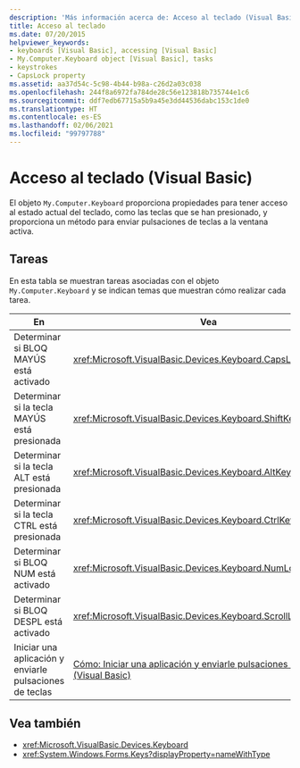 ```yaml
---
description: 'Más información acerca de: Acceso al teclado (Visual Basic)'
title: Acceso al teclado
ms.date: 07/20/2015
helpviewer_keywords:
- keyboards [Visual Basic], accessing [Visual Basic]
- My.Computer.Keyboard object [Visual Basic], tasks
- keystrokes
- CapsLock property
ms.assetid: aa37d54c-5c98-4b44-b98a-c26d2a03c038
ms.openlocfilehash: 244f8a6972fa784de28c56e123818b735744e1c6
ms.sourcegitcommit: ddf7edb67715a5b9a45e3dd44536dabc153c1de0
ms.translationtype: HT
ms.contentlocale: es-ES
ms.lasthandoff: 02/06/2021
ms.locfileid: "99797788"
---
```

# <a name="accessing-the-keyboard-visual-basic"></a>Acceso al teclado (Visual Basic)

El objeto `My.Computer.Keyboard` proporciona propiedades para tener acceso al estado actual del teclado, como las teclas que se han presionado, y proporciona un método para enviar pulsaciones de teclas a la ventana activa.  
  
## <a name="tasks"></a>Tareas  

 En esta tabla se muestran tareas asociadas con el objeto `My.Computer.Keyboard` y se indican temas que muestran cómo realizar cada tarea.  
  
|En|Vea|  
|--------|---------|  
|Determinar si BLOQ MAYÚS está activado|<xref:Microsoft.VisualBasic.Devices.Keyboard.CapsLock%2A>|  
|Determinar si la tecla MAYÚS está presionada|<xref:Microsoft.VisualBasic.Devices.Keyboard.ShiftKeyDown%2A>|  
|Determinar si la tecla ALT está presionada|<xref:Microsoft.VisualBasic.Devices.Keyboard.AltKeyDown%2A>|  
|Determinar si la tecla CTRL está presionada|<xref:Microsoft.VisualBasic.Devices.Keyboard.CtrlKeyDown%2A>|  
|Determinar si BLOQ NUM está activado|<xref:Microsoft.VisualBasic.Devices.Keyboard.NumLock%2A>|  
|Determinar si BLOQ DESPL está activado|<xref:Microsoft.VisualBasic.Devices.Keyboard.ScrollLock%2A>|  
|Iniciar una aplicación y enviarle pulsaciones de teclas|[Cómo: Iniciar una aplicación y enviarle pulsaciones de teclas (Visual Basic)](how-to-start-an-application-and-send-it-keystrokes.md)|  
  
## <a name="see-also"></a>Vea también

- <xref:Microsoft.VisualBasic.Devices.Keyboard>
- <xref:System.Windows.Forms.Keys?displayProperty=nameWithType>

